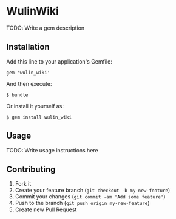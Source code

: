 # WulinWiki

TODO: Write a gem description

## Installation

Add this line to your application's Gemfile:

    gem 'wulin_wiki'

And then execute:

    $ bundle

Or install it yourself as:

    $ gem install wulin_wiki

## Usage

TODO: Write usage instructions here

## Contributing

1. Fork it
2. Create your feature branch (`git checkout -b my-new-feature`)
3. Commit your changes (`git commit -am 'Add some feature'`)
4. Push to the branch (`git push origin my-new-feature`)
5. Create new Pull Request
